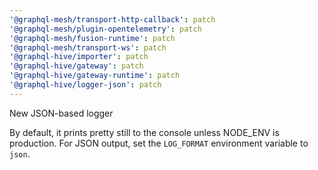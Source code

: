 ```yaml
---
'@graphql-mesh/transport-http-callback': patch
'@graphql-mesh/plugin-opentelemetry': patch
'@graphql-mesh/fusion-runtime': patch
'@graphql-mesh/transport-ws': patch
'@graphql-hive/importer': patch
'@graphql-hive/gateway': patch
'@graphql-hive/gateway-runtime': patch
'@graphql-hive/logger-json': patch
---
```


New JSON-based logger

By default, it prints pretty still to the console unless NODE_ENV is production.
For JSON output, set the `LOG_FORMAT` environment variable to `json`.